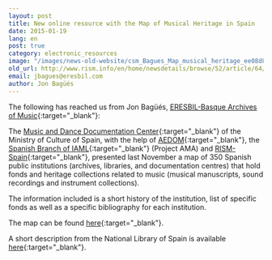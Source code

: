 ```yaml
---
layout: post
title: New online resource with the Map of Musical Heritage in Spain
date: 2015-01-19
lang: en
post: true
category: electronic_resources
image: "/images/news-old-website/csm_Bagues_Map_musical_heritage_ee08d8fec7.jpg"
old_url: http://www.rism.info/en/home/newsdetails/browse/52/article/64/new-online-resource-with-the-map-of-musical-heritage-in-spain.html
email: jbagues@eresbil.com
author: Jon Bagüés
---
```


The following has reached us from Jon Bagüés, [ERESBIL-Basque Archives of Music](http://www.eresbil.com/){:target="_blank"}:


The [Music and Dance Documentation Center](http://musicadanza.es/){:target="_blank"} of the Ministry of Culture of Spain, with the help of [AEDOM](http://www.aedom.org/){:target="_blank"}, the [Spanish Branch of IAML](http://www.iaml.info/activities/projects/access_to_music_archives){:target="_blank"} (Project AMA) and [RISM-Spain](http://www.rism.info/en/workgroups/spain-barcelona-consejo-superior-de-investigaciones-cientificas-institucion-mila-y-fontanals-u-ei-musicologia/home.html){:target="_blank"}, presented last November a map of 350 Spanish public institutions (archives, libraries, and documentation centres) that hold fonds and heritage collections related to music (musical manuscripts, sound recordings and instrument collections).

The information included is a short history of the institution, list of specific fonds as well as a specific bibliography for each institution.


The map can be found [here](https://cdmyd.mcu.es/mapapatrimoniomusical/){:target="_blank"}.


A short description from the National Library of Spain is available [here](http://musicadanza.es/mapatrimoniomusical/localizacion/?id=115&b=&todos=5&archivos=&bibliotecas=&centros=&museos=&zoom=17&center=40.424919892334906,-3.6908158562209747){:target="_blank"}.
